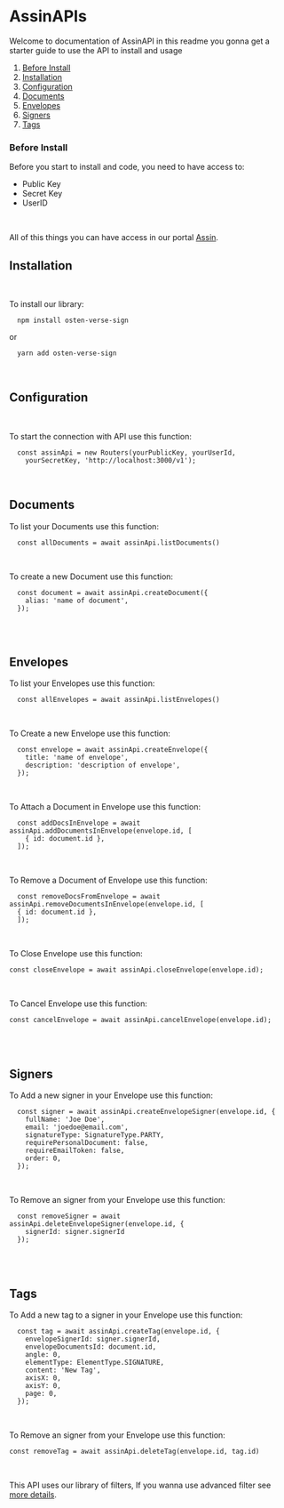 # AssinAPIs

Welcome to documentation of AssinAPI in this readme you gonna get a starter guide to use the API to install and usage

1. [Before Install](#before-install)
2. [Installation](#installation)
3. [Configuration](#configuration)
4. [Documents](#documents)
5. [Envelopes](#envelopes)
6. [Signers](#signers)
7. [Tags](#tags)

### Before Install <a name="before-install"></a>

Before you start to install and code, you need to have access to:

- Public Key
- Secret Key
- UserID

<br/>

All of this things you can have access in our portal [Assin](https://portal.assin.com.br/).

## Installation <a name="installation"></a>

<br/>

To install our library:

```
  npm install osten-verse-sign
```

or

```
  yarn add osten-verse-sign
```

<br/>

## Configuration <a name="configuration"></a>

<br/>

To start the connection with API use this function:

```
  const assinApi = new Routers(yourPublicKey, yourUserId,
    yourSecretKey, 'http://localhost:3000/v1');
```

<br/>

## Documents <a name="documents"></a>

To list your Documents use this function:

```
  const allDocuments = await assinApi.listDocuments()
```

<br />

To create a new Document use this function:

```
  const document = await assinApi.createDocument({
    alias: 'name of document',
  });
```

<br/>

<br/>

## Envelopes <a name="envelopes"></a>

To list your Envelopes use this function:

```
  const allEnvelopes = await assinApi.listEnvelopes()
```

</br>

To Create a new Envelope use this function:

```
  const envelope = await assinApi.createEnvelope({
    title: 'name of envelope',
    description: 'description of envelope',
  });
```

<br/>

To Attach a Document in Envelope use this function:

```
  const addDocsInEnvelope = await assinApi.addDocumentsInEnvelope(envelope.id, [
    { id: document.id },
  ]);
```

<br/>

To Remove a Document of Envelope use this function:

```
  const removeDocsFromEnvelope = await assinApi.removeDocumentsInEnvelope(envelope.id, [
  { id: document.id },
  ]);
```

<br />

To Close Envelope use this function:

```
const closeEnvelope = await assinApi.closeEnvelope(envelope.id);
```

<br />

To Cancel Envelope use this function:

```
const cancelEnvelope = await assinApi.cancelEnvelope(envelope.id);
```

<br />

<br/>

## Signers <a name="signers"></a>

To Add a new signer in your Envelope use this function:

```
  const signer = await assinApi.createEnvelopeSigner(envelope.id, {
    fullName: 'Joe Doe',
    email: 'joedoe@email.com',
    signatureType: SignatureType.PARTY,
    requirePersonalDocument: false,
    requireEmailToken: false,
    order: 0,
  });
```

</br>

To Remove an signer from your Envelope use this function:

```
  const removeSigner = await assinApi.deleteEnvelopeSigner(envelope.id, {
    signerId: signer.signerId
  });
```

</br>

<br/>

## Tags <a name="tags"></a>

To Add a new tag to a signer in your Envelope use this function:

```
  const tag = await assinApi.createTag(envelope.id, {
    envelopeSignerId: signer.signerId,
    envelopeDocumentsId: document.id,
    angle: 0,
    elementType: ElementType.SIGNATURE,
    content: 'New Tag',
    axisX: 0,
    axisY: 0,
    page: 0,
  });
```

</br>

To Remove an signer from your Envelope use this function:

```
const removeTag = await assinApi.deleteTag(envelope.id, tag.id)
```

</br>

This API uses our library of filters, If you wanna use advanced filter see [more details](https://github.com/duaneoli/typeorm-nest-joi-parse).
